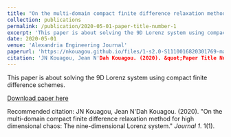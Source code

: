 ```yaml
---
title: "On the multi-domain compact finite difference relaxation method for high dimensional chaos"
collection: publications
permalink: /publication/2020-05-01-paper-title-number-1
excerpt: 'This paper is about solving the 9D Lorenz system using compact finite difference schemes.'
date: 2020-05-01
venue: 'Alexandria Engineering Journal'
paperurl: 'https://nkouagou.github.io/files/1-s2.0-S1110016820301769-main.pdf'
citation: 'JN Kouagou, Jean N'Dah Kouagou. (2020). &quot;Paper Title Number 1.&quot; <i>Journal 1</i>. 1(1).'
---
```

This paper is about solving the 9D Lorenz system using compact finite difference schemes.

[Download paper here](https://nkouagou.github.io/files/1-s2.0-S1110016820301769-main.pdf)

Recommended citation: JN Kouagou, Jean N'Dah Kouagou. (2020). "On the multi-domain compact finite difference relaxation method for high dimensional chaos: The nine-dimensional Lorenz system." <i>Journal 1</i>. 1(1).
